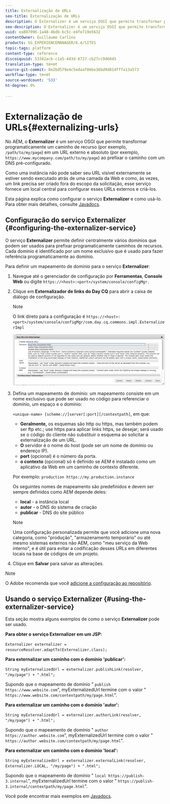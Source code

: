 ```yaml
---
title: Externalização de URLs
seo-title: Externalização de URLs
description: O Externalizer é um serviço OSGI que permite transformar programaticamente um caminho de recurso em um URL externo e absoluto
seo-description: O Externalizer é um serviço OSGI que permite transformar programaticamente um caminho de recurso em um URL externo e absoluto
uuid: ea887096-1a48-4bdb-bc5c-e4fe719e5632
contentOwner: Guillaume Carlino
products: SG_EXPERIENCEMANAGER/6.4/SITES
topic-tags: platform
content-type: reference
discoiquuid: 53342acb-c1a5-443d-8727-cb27cc9d6845
translation-type: tm+mt
source-git-commit: 8e2bd579e4c5edaaf86be36bd9d81dfffa13a573
workflow-type: tm+mt
source-wordcount: '533'
ht-degree: 0%

---
```



# Externalização de URLs{#externalizing-urls}

No AEM, o **Externalizer** é um serviço OSGI que permite transformar programaticamente um caminho de recurso (por exemplo, `/path/to/my/page`) em um URL externo e absoluto (por exemplo, `https://www.mycompany.com/path/to/my/page`) ao prefixar o caminho com um DNS pré-configurado.

Como uma instância não pode saber seu URL visível externamente se estiver sendo executado atrás de uma camada da Web e como, às vezes, um link precisa ser criado fora do escopo da solicitação, esse serviço fornece um local central para configurar esses URLs externos e criá-los.

Esta página explica como configurar o serviço **Externalizer** e como usá-lo. Para obter mais detalhes, consulte [Javadocs](https://helpx.adobe.com/experience-manager/6-4/sites/developing/using/reference-materials/javadoc/com/day/cq/commons/Externalizer.html).

## Configuração do serviço Externalizer {#configuring-the-externalizer-service}

O serviço **Externalizer** permite definir centralmente vários domínios que podem ser usados para prefixar programaticamente caminhos de recursos. Cada domínio é identificado por um nome exclusivo que é usado para fazer referência programaticamente ao domínio.

Para definir um mapeamento de domínio para o serviço **Externalizer**:

1. Navegue até o gerenciador de configuração por **Ferramentas**, **Console Web** ou digite `https://<host>:<port>/system/console/configMgr.`
1. Clique em **Externalizador de links do Day CQ** para abrir a caixa de diálogo de configuração.

   >[!NOTE]
   >
   >O link direto para a configuração é `https://<host>:<port>/system/console/configMgr/com.day.cq.commons.impl.ExternalizerImpl`

   ![chlimage_1-44](assets/chlimage_1-44.png)

1. Defina um mapeamento de domínio: um mapeamento consiste em um nome exclusivo que pode ser usado no código para referenciar o domínio, um espaço e o domínio:

   `<unique-name> [scheme://]server[:port][/contextpath]`, em que:

   * **Geralmente,** os esquemas são http ou https, mas também podem ser ftp etc.; use https para aplicar links https, se desejar; será usado se o código do cliente não substituir o esquema ao solicitar a externalização de um URL.
   * **O** servidor é o nome do host (pode ser um nome de domínio ou endereço IP).
   * **port**  (opcional) é o número da porta.
   * **o contexto**  (opcional) só é definido se AEM é instalado como um aplicativo da Web em um caminho de contexto diferente.

   Por exemplo: `production https://my.production.instance`

   Os seguintes nomes de mapeamento são predefinidos e devem ser sempre definidos como AEM depende deles:

   * **local**  - a instância local
   * **autor**  - o DNS do sistema de criação
   * **publicar**  - DNS do site público

   >[!NOTE]
   >
   >Uma configuração personalizada permite que você adicione uma nova categoria, como &quot;produção&quot;, &quot;armazenamento temporário&quot; ou até mesmo sistemas externos não AEM, como &quot;meu serviço da Web interno&quot;, e é útil para evitar a codificação desses URLs em diferentes locais na base de códigos de um projeto.

1. Clique em **Salvar** para salvar as alterações.

>[!NOTE]
>
>O Adobe recomenda que você [adicione a configuração ao repositório](/help/sites-deploying/configuring-osgi.md#adding-a-new-configuration-to-the-repository).

## Usando o serviço Externalizer {#using-the-externalizer-service}

Esta seção mostra alguns exemplos de como o serviço **Externalizer** pode ser usado.

**Para obter o serviço Externalizer em um JSP:**

`Externalizer externalizer = resourceResolver.adaptTo(Externalizer.class);`

**Para externalizar um caminho com o domínio &#39;publicar&#39;:**

`String myExternalizedUrl = externalizer.publishLink(resolver, "/my/page") + ".html";`

Supondo que o mapeamento de domínio &quot; `publish https://www.website.com`&quot;, myExternalizedUrl termine com o valor &quot; `https://www.website.com/contextpath/my/page.html`&quot;.

**Para externalizar um caminho com o domínio &#39;autor&#39;:**

`String myExternalizedUrl = externalizer.authorLink(resolver, "/my/page") + ".html";`

Supondo que o mapeamento de domínio &quot; `author https://author.website.com`&quot;, myExternalizedUrl termine com o valor &quot; `https://author.website.com/contextpath/my/page.html`&quot;.

**Para externalizar um caminho com o domínio &#39;local&#39;:**

`String myExternalizedUrl = externalizer.externalLink(resolver, Externalizer.LOCAL, "/my/page") + ".html";`

Supondo que o mapeamento de domínio &quot; `local https://publish-3.internal`&quot;, myExternalizedUrl termine com o valor &quot; `https://publish-3.internal/contextpath/my/page.html`&quot;.

Você pode encontrar mais exemplos em [Javadocs](https://helpx.adobe.com/experience-manager/6-4/sites/developing/using/reference-materials/javadoc/com/day/cq/commons/Externalizer.html).
